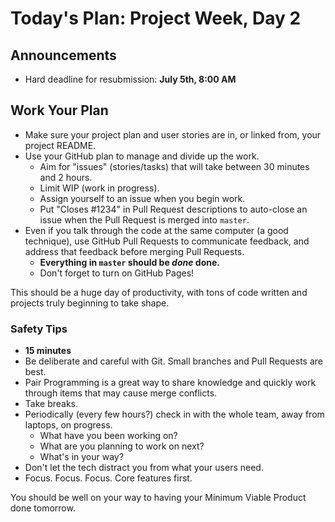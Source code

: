 <a id="top"></a>
# Today's Plan: Project Week, Day 2

## Announcements

- Hard deadline for resubmission: **July 5th, 8:00 AM**

## Work Your Plan

- Make sure your project plan and user stories are in, or linked from, your
  project README.
- Use your GitHub plan to manage and divide up the work.
  - Aim for "issues" (stories/tasks) that will take between 30 minutes and 2 hours.
  - Limit WIP (work in progress).
  - Assign yourself to an issue when you begin work.
  - Put "Closes #1234" in Pull Request descriptions to auto-close an issue when
    the Pull Request is merged into `master`.
- Even if you talk through the code at the same computer (a good technique),
  use GitHub Pull Requests to communicate feedback, and address that feedback
  before merging Pull Requests.
  - **Everything in `master` should be *done* done.**
  - Don't forget to turn on GitHub Pages!

This should be a huge day of productivity, with tons of code written and
projects truly beginning to take shape.

### Safety Tips

- **15 minutes**
- Be deliberate and careful with Git. Small branches and Pull Requests are best.
- Pair Programming is a great way to share knowledge and quickly work through
  items that may cause merge conflicts.
- Take breaks.
- Periodically (every few hours?) check in with the whole team, away from
  laptops, on progress.
  - What have you been working on?
  - What are you planning to work on next?
  - What's in your way?
- Don't let the tech distract you from what your users need.
- Focus. Focus. Focus. Core features first.

You should be well on your way to having your Minimum Viable Product done tomorrow.
